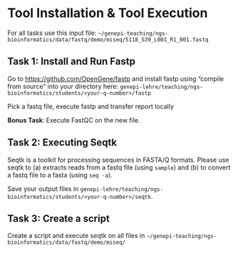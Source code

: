 # Tool Installation & Tool Execution

For all tasks use this input file: `~/genepi-teaching/ngs-bioinformatics/data/fastq/demo/miseq/5118_S39_L001_R1_001.fastq`

## Task 1: Install and Run Fastp

Go to https://github.com/OpenGene/fastp and install fastp using “compile from source” into your directory here:
```genepi-lehre/teaching/ngs-bioinformatics/students/<your-q-number>/fastp```

Pick a fastq file, execute fastp and transfer report locally

**Bonus Task**: Execute FastQC on the new file. 


## Task 2: Executing Seqtk

Seqtk is a toolkit for processing sequences in FASTA/Q formats. Please use seqtk to (a) extracts reads from a fastq file (using `sample`) and (b) to convert a fastq file to a fasta (using `seq -a`).

Save your output files in ```genepi-lehre/teaching/ngs-bioinformatics/students/<your-q-number>/seqtk```.


## Task 3: Create a script
Create a script and execute seqtk on all files in `~/genepi-teaching/ngs-bioinformatics/data/fastq/demo/miseq/`



